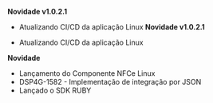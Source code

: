**Novidade v1.0.2.1**
- Atualizando CI/CD da aplicação Linux
**Novidade v1.0.2.1**

- Atualizando CI/CD da aplicação Linux

**Novidade**

- Lançamento do Componente NFCe Linux
- DSP4G-1582 - Implementação de integração por JSON
- Lançado o SDK RUBY



